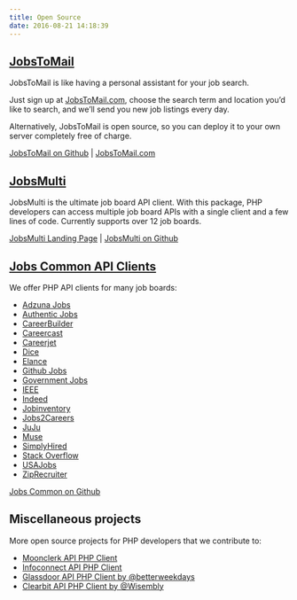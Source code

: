 ```yaml
---
title: Open Source
date: 2016-08-21 14:18:39
---
```


## [JobsToMail](https://github.com/jobapis/jobs-to-mail)
JobsToMail is like having a personal assistant for your job search.

Just sign up at [JobsToMail.com](http://www.jobstomail.com/), choose the search term and location you’d like to search, and we’ll send you new job listings every day.

Alternatively, JobsToMail is open source, so you can deploy it to your own server completely free of charge.

[JobsToMail on Github](https://github.com/jobapis/jobs-to-mail) | [JobsToMail.com](http://www.jobstomail.com/)

## [JobsMulti](https://github.com/jobapis/jobs-multi)
JobsMulti is the ultimate job board API client. With this package, PHP developers can access multiple job board APIs with a single client and a few lines of code. Currently supports over 12 job boards.

[JobsMulti Landing Page](/open-source/jobs-multi) | [JobsMulti on Github](https://github.com/jobapis/jobs-multi)

## [Jobs Common API Clients](https://github.com/jobapis/jobs-common)
We offer PHP API clients for many job boards:

- [Adzuna Jobs](/open-source/adzuna)
- [Authentic Jobs](/open-source/authentic)
- [CareerBuilder](/open-source/careerbuilder)
- [Careercast](/open-source/careercast)
- [Careerjet](/open-source/careerjet)
- [Dice](/open-source/dice)
- [Elance](/open-source/elance)
- [Github Jobs](/open-source/github)
- [Government Jobs](/open-source/govt)
- [IEEE](/open-source/ieee)
- [Indeed](/open-source/indeed)
- [Jobinventory](/open-source/jobinventory)
- [Jobs2Careers](/open-source/jobs2careers)
- [JuJu](/open-source/juju)
- [Muse](/open-source/muse)
- [SimplyHired](/open-source/simplyhired)
- [Stack Overflow](/open-source/stackoverflow)
- [USAJobs](/open-source/usajobs)
- [ZipRecruiter](/open-source/ziprecruiter)

[Jobs Common on Github](https://github.com/jobapis/jobs-common)

## Miscellaneous projects
More open source projects for PHP developers that we contribute to:
- [Moonclerk API PHP Client](https://github.com/jobapis/moonclerk-php)
- [Infoconnect API PHP Client](https://github.com/jobapis/infoconnect-php-client)
- [Glassdoor API PHP Client by @betterweekdays](https://github.com/betterweekdays/glassdoor)
- [Clearbit API PHP Client by @Wisembly](https://github.com/Wisembly/clearbit-php)
